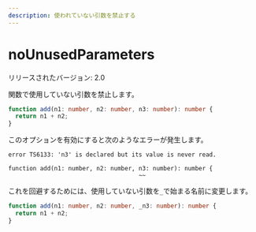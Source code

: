 ```yaml
---
description: 使われていない引数を禁止する
---
```


# noUnusedParameters

リリースされたバージョン: 2.0

関数で使用していない引数を禁止します。

```typescript
function add(n1: number, n2: number, n3: number): number {
  return n1 + n2;
}
```

このオプションを有効にすると次のようなエラーが発生します。

```text
error TS6133: 'n3' is declared but its value is never read.

function add(n1: number, n2: number, n3: number): number {
                                     ~~
```

これを回避するためには、使用していない引数を`_`で始まる名前に変更します。

```typescript
function add(n1: number, n2: number, _n3: number): number {
  return n1 + n2;
}
```
